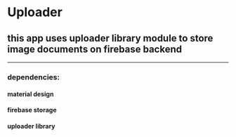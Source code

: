 # Uploader

## this app uses uploader library module to store image documents on firebase backend
---
### dependencies:
#### material design
#### firebase storage
#### uploader library